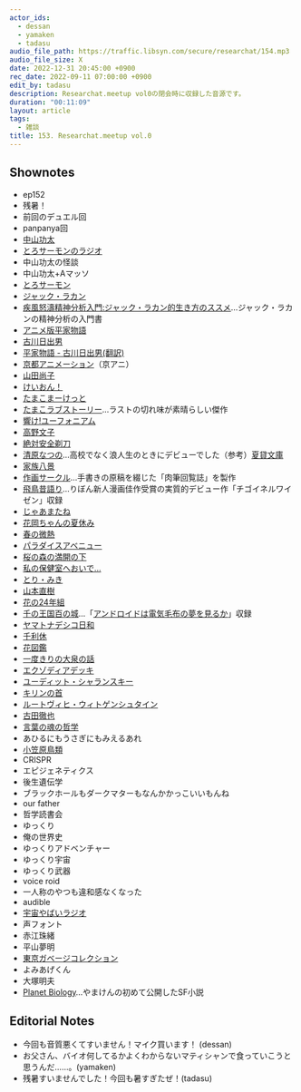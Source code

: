 ```yaml
---
actor_ids:
  - dessan
  - yamaken
  - tadasu
audio_file_path: https://traffic.libsyn.com/secure/researchat/154.mp3 
audio_file_size: X
date: 2022-12-31 20:45:00 +0900
rec_date: 2022-09-11 07:00:00 +0900
edit_by: tadasu
description: Researchat.meetup vol0の閉会時に収録した音源です。
duration: "00:11:09"
layout: article
tags:
  - 雑談
title: 153. Researchat.meetup vol.0
---
```


## Shownotes
- ep152
- 残暑！
- 前回のデュエル回
- panpanya回
- [中山功太](https://www.youtube.com/@user-li1oq4oz5n)
- [とろサーモンのラジオ](https://www.youtube.com/watch?v=elSBCIuNBlE)
- 中山功太の怪談
- 中山功太+Aマッソ
- [とろサーモン](https://www.youtube.com/@torosalmon)
- [ジャック・ラカン](https://ja.wikipedia.org/wiki/%E3%82%B8%E3%83%A3%E3%83%83%E3%82%AF%E3%83%BB%E3%83%A9%E3%82%AB%E3%83%B3)
- [疾風怒濤精神分析入門:ジャック・ラカン的生き方のススメ](https://www.amazon.co.jp/%E7%96%BE%E9%A2%A8%E6%80%92%E6%BF%A4%E7%B2%BE%E7%A5%9E%E5%88%86%E6%9E%90%E5%85%A5%E9%96%80-%E3%82%B8%E3%83%A3%E3%83%83%E3%82%AF%E3%83%BB%E3%83%A9%E3%82%AB%E3%83%B3%E7%9A%84%E7%94%9F%E3%81%8D%E6%96%B9%E3%81%AE%E3%82%B9%E3%82%B9%E3%83%A1-%E7%89%87%E5%B2%A1-%E4%B8%80%E7%AB%B9/dp/4414416310?tag=researchatf04-22)…ジャック・ラカンの精神分析の入門書
- [アニメ版平家物語](https://www.amazon.co.jp/%E5%B9%B3%E5%AE%B6%E7%89%A9%E8%AA%9E/dp/B09KDMMPDL?tag=researchatf04-22)
- [古川日出男](https://ja.wikipedia.org/wiki/%E5%8F%A4%E5%B7%9D%E6%97%A5%E5%87%BA%E7%94%B7)
- [平家物語 - 古川日出男(翻訳)](https://amzn.asia/d/1MBt7ZK?tag=researchatf04-22)
- [京都アニメーション](https://www.kyotoanimation.co.jp/)（京アニ）
- [山田尚子](https://ja.wikipedia.org/wiki/%E5%B1%B1%E7%94%B0%E5%B0%9A%E5%AD%90)
- [けいおん！](https://www.tbs.co.jp/anime/k-on/)
- [たまこまーけっと](http://tamakomarket.com/)
- [たまこラブストーリー](https://www.amazon.co.jp/gp/video/detail/B019F0QMV6/?tag=researchatf04-22)...ラストの切れ味が素晴らしい傑作
- [響け!ユーフォニアム](http://anime-eupho.com/)
- [高野文子](https://ja.wikipedia.org/wiki/%E9%AB%98%E9%87%8E%E6%96%87%E5%AD%90)
- [絶対安全剃刀](https://amzn.asia/d/1By9pf7)
- [清原なつの](https://www.amazon.co.jp/清原-なつの/e/B003UW4GJG/?tag=researchatf04-22)…高校でなく浪人生のときにデビューでした（参考）[夏貸文庫](http://www.natubunko.net/mame/index.html)
- [家族八景](https://www.amazon.co.jp/gp/product/B0096I6V8M/?tag=researchatf04-22)
- [作画サークル](https://ja.wikipedia.org/wiki/作画グループ)…手書きの原稿を綴じた「肉筆回覧誌」を製作
- [飛鳥昔語り](https://www.amazon.co.jp/飛鳥昔語り-ハヤカワコミック文庫-清原-なつの-ebook/dp/B01M67WYLH?tag=researchatf04-22)…りぼん新人漫画佳作受賞の実質的デビュー作「チゴイネルワイゼン」収録
- [じゃあまたね](https://www.amazon.co.jp/じゃあまたね-集英社ホームコミックス-清原-なつの/dp/4834232719?tag=researchatf04-22)
- [花岡ちゃんの夏休み](https://www.amazon.co.jp/花岡ちゃんの夏休み-ハヤカワ文庫JA-清原-なつの-ebook/dp/B01HLPJKRK/?tag=researchatf04-22)
- [春の微熱](https://www.amazon.co.jp/春の微熱-ハヤカワ文庫JA-清原-なつの-ebook/dp/B06WGYP92P/?tag=researchatf04-22)
- [パラダイスアベニュー](https://www.amazon.co.jp/%E3%83%91%E3%83%A9%E3%83%80%E3%82%A4%E3%82%B9-%E3%82%A2%E3%81%B9%E3%83%8B%E3%83%A5%E3%83%BC-%E5%B0%8F%E5%AD%A6%E9%A4%A8%E6%96%87%E5%BA%AB-%E3%81%8DF-2/dp/4091912508?tag=researchatf04-22)
- [桜の森の満開の下](https://www.amazon.co.jp/桜の森の満開の下-清原なつの初期ベスト自選傑作集-ビームコミックス-清原-なつの-ebook/dp/B07H8W4KR4/?tag=researchatf04-22)
- [私の保健室へおいで…](https://www.amazon.co.jp/gp/product/B06WW93JBP/?tag=researchatf04-22)
- [とり・みき](https://www.torimiki.com)
- [山本直樹](https://webcomic.ohtabooks.com/yamamoto/)
- [花の24年組](https://ja.wikipedia.org/wiki/24年組)
- [千の王国百の城](https://www.amazon.co.jp/gp/product/B01M9EVEBO/?tag=researchatf04-22)…「[アンドロイドは電気毛布の夢を見るか](https://ddnavi.com/book/4088601408/)」収録
- [ヤマトナデシコ日和](https://www.amazon.co.jp/gp/product/B00U5TY3RC/?tag=researchatf04-22)
- [千利休](https://www.amazon.co.jp/gp/product/B09NLN9GW4/?tag=researchatf04-22)
- [花図鑑](https://www.amazon.co.jp/gp/product/B01HLPJKPC/?tag=researchatf04-22)
- [一度きりの大泉の話](https://www.amazon.co.jp/一度きりの大泉の話-萩尾望都-ebook/dp/B092D32ZPY/?tag=researchatf04-22)
- [エクゾディアデッキ](https://dic.pixiv.net/a/封印されしエクゾディア)
- [ユーディット・シャランスキー](https://www.kawade.co.jp/sp/search_result.html?writer_id=13290)
- [キリンの首](https://amzn.asia/d/g1IKRnd)
- [ルートヴィヒ・ウィトゲンシュタイン](https://ja.wikipedia.org/wiki/%E3%83%AB%E3%83%BC%E3%83%88%E3%83%B4%E3%82%A3%E3%83%92%E3%83%BB%E3%82%A6%E3%82%A3%E3%83%88%E3%82%B2%E3%83%B3%E3%82%B7%E3%83%A5%E3%82%BF%E3%82%A4%E3%83%B3)
- [古田徹也](https://ja.wikipedia.org/wiki/%E5%8F%A4%E7%94%B0%E5%BE%B9%E4%B9%9F)
- [言葉の魂の哲学](https://www.amazon.co.jp/言葉の魂の哲学-講談社選書メチエ-古田徹也-ebook/dp/B07CG5LDTP/?tag=researchatf04-22)
- あひるにもうさぎにもみえるあれ
- [小笠原鳥類](http://tomo-dati.jugem.jp/)
- CRISPR
- エピジェネティクス
- 後生遺伝学
- ブラックホールもダークマターもなんかかっこいいもんね
- our father
- 哲学読書会
- ゆっくり
- 俺の世界史
- ゆっくりアドベンチャー
- ゆっくり宇宙
- ゆっくり武器
- voice roid
- 一人称のやつも違和感なくなった
- audible
- [宇宙やばいラジオ](https://www.youtube.com/playlist?list=PLTG8u3yt_KuZXjQ0diiVB_-3QabgF5GIp)
- 声フォント
- 赤江珠緒
- 平山夢明
- [東京ガベージコレクション](https://ja.wikipedia.org/wiki/%E6%9D%B1%E4%BA%AC%E3%82%AC%E3%83%99%E3%83%BC%E3%82%B8%E3%82%B3%E3%83%AC%E3%82%AF%E3%82%B7%E3%83%A7%E3%83%B3)
- よみあげくん
- 大塚明夫
- [Planet Biology](https://ncode.syosetu.com/n2034dt/)…やまけんの初めて公開したSF小説


## Editorial Notes
- 今回も音質悪くてすいません！マイク買います！ (dessan)
- お父さん、バイオ何してるかよくわからないマティシャンで食っていこうと思うんだ……。(yamaken)
- 残暑すいませんでした！今回も暑すぎたぜ！(tadasu)




